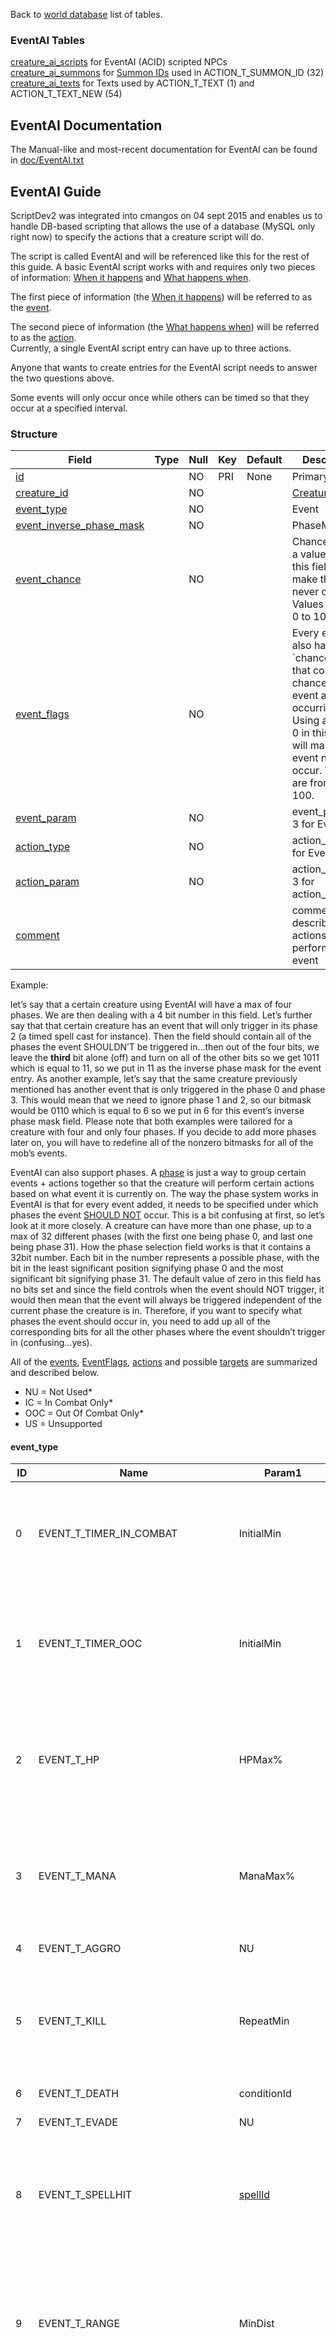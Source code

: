Back to [world database](mangosdb_struct) list of tables.

### EventAI Tables

[creature\_ai\_scripts](creature_ai_scripts) for EventAI (ACID) scripted
NPCs  
[creature\_ai\_summons](creature_ai_summons) for [Summon
IDs](creature_ai_summons#id) used in ACTION\_T\_SUMMON\_ID (32)  
[creature\_ai\_texts](creature_ai_texts) for Texts used by
ACTION\_T\_TEXT (1) and ACTION\_T\_TEXT\_NEW (54)

## EventAI Documentation

The Manual-like and most-recent documentation for EventAI can be found
in
[doc/EventAI.txt](https://github.com/cmangos/mangos-wotlk/blob/master/doc/EventAI.txt)

## EventAI Guide

ScriptDev2 was integrated into cmangos on 04 sept 2015 and enables us to
handle DB-based scripting that allows the use of a database (MySQL only
right now) to specify the actions that a creature script will do.

The script is called EventAI and will be referenced like this for the
rest of this guide. A basic EventAI script works with and requires only
two pieces of information: <u>When it happens</u> and <u>What happens
when</u>.

The first piece of information (the <u>When it happens</u>) will be
referred to as the <u>event</u>.

The second piece of information (the <u>What happens when</u>) will be
referred to as the <u>action</u>.  
Currently, a single EventAI script entry can have up to three actions.

Anyone that wants to create entries for the EventAI script needs to
answer the two questions above.

Some events will only occur once while others can be timed so that they
occur at a specified interval.

### Structure

| Field                                                                       | Type | Null | Key | Default | Description                                                                                                                                                                                    |
| --------------------------------------------------------------------------- | ---- | ---- | --- | ------- | ---------------------------------------------------------------------------------------------------------------------------------------------------------------------------------------------- |
| [id](creature_ai_scripts#id)                                                |      | NO   | PRI | None    | Primary Key                                                                                                                                                                                    |
| [creature\_id](creature_ai_scripts#id)                                      |      | NO   |     |         | [CreatureEntry](creature_template#entry)                                                                                                                                                       |
| [event\_type](creature_ai_scripts#event_type)                               |      | NO   |     |         | Event                                                                                                                                                                                          |
| [event\_inverse\_phase\_mask](creature_ai_scripts#event_inverse_phase_mask) |      | NO   |     |         | PhaseMask                                                                                                                                                                                      |
| [event\_chance](creature_ai_scripts#event_chance)                           |      | NO   |     |         | Chance. Using a value of 0 in this field will make the event never occur. Values are from 0 to 100.                                                                                            |
| [event\_flags](creature_ai_scripts#eventflags)                              |      | NO   |     |         | Every event also has a \`chance\` field that controls the chance of that event actually occurring. Using a value of 0 in this field will make the event never occur. Values are from 0 to 100. |
| [event\_param](creature_ai_scripts#event_param)                             |      | NO   |     |         | event\_param1-3 for Event                                                                                                                                                                      |
| [action\_type](creature_ai_scripts#action_type)                             |      | NO   |     |         | action\_type1-3 for Event                                                                                                                                                                      |
| [action\_param](creature_ai_scripts#action_param)                           |      | NO   |     |         | action\_param1-3 for action\_type1-3                                                                                                                                                           |
| [comment](creature_ai_scripts#comment)                                      |      |      |     |         | comment describing the actions performed on event                                                                                                                                              |

Example:

let’s say that a certain creature using EventAI will have a max of four
phases. We are then dealing with a 4 bit number in this field. Let’s
further say that that certain creature has an event that will only
trigger in its phase 2 (a timed spell cast for instance). Then the field
should contain all of the phases the event SHOULDN’T be triggered
in…then out of the four bits, we leave the **third** bit alone (off)
and turn on all of the other bits so we get 1011 which is equal to 11,
so we put in 11 as the inverse phase mask for the event entry. As
another example, let’s say that the same creature previously mentioned
has another event that is only triggered in the phase 0 and phase 3.
This would mean that we need to ignore phase 1 and 2, so our bitmask
would be 0110 which is equal to 6 so we put in 6 for this event’s
inverse phase mask field. Please note that both examples were tailored
for a creature with four and only four phases. If you decide to add more
phases later on, you will have to redefine all of the nonzero bitmasks
for all of the mob’s events.

EventAI can also support phases. A <u>phase</u> is just a way to group
certain events + actions together so that the creature will perform
certain actions based on what event it is currently on. The way the
phase system works in EventAI is that for every event added, it needs to
be specified under which phases the event <u>SHOULD NOT</u> occur. This
is a bit confusing at first, so let’s look at it more closely. A
creature can have more than one phase, up to a max of 32 different
phases (with the first one being phase 0, and last one being phase 31).
How the phase selection field works is that it contains a 32bit number.
Each bit in the number represents a possible phase, with the bit in the
least significant position signifying phase 0 and the most significant
bit signifying phase 31. The default value of zero in this field has no
bits set and since the field controls when the event should NOT trigger,
it would then mean that the event will always be triggered independent
of the current phase the creature is in. Therefore, if you want to
specify what phases the event should occur in, you need to add up all of
the corresponding bits for all the other phases where the event
shouldn’t trigger in (confusing…yes).

All of the [events](creature_ai_scripts#event_type),
[EventFlags](creature_ai_scripts#EventFlags),
[actions](creature_ai_scripts#action_type) and possible
[targets](creature_ai_scripts#Target) are summarized and described
below.

  - NU = Not Used\*
  - IC = In Combat Only\*
  - OOC = Out Of Combat Only\*
  - US = Unsupported

#### event_type

| ID | Name									| Param1                                         | Param2                                       | Param3     | Param4	| Param5	| Param6	| Description                                                                                                                                                                                                                                                                                                                                                              |
| -- | -----------------------------------	| ---------------------------------------------- | -------------------------------------------- | ---------- | ------	| ------	| ------	| ------------------------------------------------------------------------------------------------------------------------------------------------------------------------------------------------------------------------------------------------------------------------------------------------------------------------------------------------------------------------ |
| 0  | EVENT_T_TIMER_IN_COMBAT				| InitialMin                                     | InitialMax                                   | RepeatMin  | RepeatMax |  | | 							IC - Expires first between (Param1) and (Param2). Will repeat every (Param3) and (Param4)                                                                                                                                                                                                                                                                                |
| 1  | EVENT_T_TIMER_OOC					| InitialMin                                     | InitialMax                                   | RepeatMin  | RepeatMax |  | | 							OOC - Expires first between (Param1) and (Param2). Will repeat every (Param3) and (Param4)                                                                                                                                                                                                                                                                               |
| 2  | EVENT_T_HP							| HPMax%                                         | HPMin%                                       | RepeatMin  | RepeatMax | allowOutOfCombat  | | 							IC - Expires when HP% is between (Param1) and (Param2). Will repeat every (Param3) and (Param4)                                                                                                                                                                                                                                                                          |
| 3  | EVENT_T_MANA                      | ManaMax%                                       | ManaMin%                                     | RepeatMin  | RepeatMax | allowOutOfCombat  | | 							IC - Expires when Mana% is between (Param1) and (Param2). Will repeat every (Param3) and (Param4)                                                                                                                                                                                                                                                                        |
| 4  | EVENT_T_AGGRO                     | NU                                             | NU                                           | NU         | NU        |  | | 							Expires on Aggro                                                                                                                                                                                                                                                                                                                                                         |
| 5  | EVENT_T_KILL                      | RepeatMin                                      | RepeatMax                                    | PlayerOnly | NU        |  | | 							Expires when creature kills a unit (Player only if Param3 = 1). Will repeat every (Param1) and (Param2)                                                                                                                                                                                                                                                                  |
| 6  | EVENT_T_DEATH                     | conditionId                                             | NU                                           | NU         | NU        |  | | 							Expires on Death                                                                                                                                                                                                                                                                                                                                                         |
| 7  | EVENT_T_EVADE                     | NU                                             | NU                                           | NU         | NU        |  | | 							Expires on Evade                                                                                                                                                                                                                                                                                                                                                         |
| 8  | EVENT_T_SPELLHIT                  | [spellId](spell_template#Id)                   | [schoolMask](creature_ai_scripts#schoolMask) | RepeatMin  | RepeatMax |  | | 							Expires on (Param1) [spellId](spell_template#Id) or on (Param2) [schoolMask](creature_ai_scripts#schoolMask) spellhit. Will repeat every (Param3) and (Param4)                                                                                                                                                                                                           |
| 9  | EVENT_T_RANGE                     | MinDist                                        | MaxDist                                      | RepeatMin  | RepeatMax |  | | 							Expires when current target distance is greater than (Param1) and less than (Param2). Will repeat every (Param3) and (Param4)                                                                                                                                                                                                                                            |
| 10 | EVENT_T_OOC_LOS                  | noHostile                                      | maxRange                                     | RepeatMin  | RepeatMax | playerOnly	 | conditionId | 						OOC - Expires when a unit (friendly only if Param1 = 1) moves within (Param2) distance to creature. Will repeat every (Param3) and (Param4)                                                                                                                                                                                                                              |
| 11 | EVENT_T_SPAWNED                   | condition (1 = map / 2 = area)                                             | conditionValue1 [MapID](https://github.com/cmangos/issues/wiki/AreaTable.dbc) or [AreaID](https://github.com/cmangos/issues/wiki/AreaTable.dbc)                                          | NU         | NU        |  | | 							Expires on Spawn, can be conditioned to Map or Area                                                                                                                                                                                                                                                                                                                                                         |
| 12 | EVENT_T_TARGET_HP                | HPMax%                                         | HPMin%                                       | RepeatMin  | RepeatMax | allowOutOfCombat  | | 							Expires when current target HP% is between (Param1) and (Param2). Will repeat every (Param3) and (Param4)                                                                                                                                                                                                                                                                |
| 13 | EVENT_T_TARGET_CASTING           | RepeatMin                                      | RepeatMax                                    | NU         | NU        |  | | 							Expires when current target is casting a spell. Will repeat every (Param1) and (Param2)                                                                                                                                                                                                                                                                                  |
| 14 | EVENT_T_FRIENDLY_HP              | HPDeficit                                      | Radius                                       | RepeatMin  | RepeatMax |  | | Expires when a friendly unit (Target = 12) has at least (param1) HP missing in (param2) radius. Will repeat every (Param3) and (Param4)                                                                                                                                                                                                                                  |
| 15 | EVENT_T_FRIENDLY_IS_CC          | DispelType (US)                                | Radius                                       | RepeatMin  | RepeatMax |  | | Expires when a friendly unit (Target = 12) is crowd controlled in (param2) radius. Will repeat every (Param3) and (Param4)                                                                                                                                                                                                                                               |
| 16 | EVENT_T_FRIENDLY_MISSING_BUFF   | [spellId](spell_template#Id)                   | Radius                                       | RepeatMin  | RepeatMax | inCombat (0 = Only in combat, 1 = Out and in combat, 2 = Only out of combat) | | Expires when a friendly unit (Target = 12) is missing aura given by (param1) [spellId](spell_template#Id) in (param2) radius. Will repeat every (Param3) and (Param4)                                                                                                                                                                                                    |
| 17 | EVENT_T_SUMMONED_UNIT            | [CreatureEntry](creature_template#entry)       | RepeatMin                                    | RepeatMax  | NU        |  | | Expires when creature with (Param1) [CreatureEntry](creature_template#entry) spawned or for all spawns if (Param1 = 0). Will repeat every (Param2) and (Param3)                                                                                                                                                                                                          |
| 18 | EVENT_T_TARGET_MANA              | ManaMax%                                       | ManaMin%                                     | RepeatMin  | RepeatMax | allowOutOfCombat  | | Expires when current target MP% is between (Param1) and (Param2). Will repeat every (Param3) and (Param4)                                                                                                                                                                                                                                                                |
| 21 | EVENT_T_REACHED_HOME             | NU                                             | NU                                           | NU         | NU        |  | | Expires on Reached Home (after Evade)                                                                                                                                                                                                                                                                                                                                    |
| 22 | EVENT_T_RECEIVE_EMOTE            | TextEmote                                      | [ConditionId](conditions#condition_entry)    | NU         | NU        |  | | Expires when creature receives [TextEmotes](https://github.com/cmangos/mangos-cata/blob/b76261946597de1200effc4236409a3978414056/src/game/Globals/SharedDefines.h#L1643) from player paired with a potential condition (Param 2)                                                                                                                                         |
| 23 | EVENT_T_AURA                      | [spellId](spell_template#Id)                   | AmountInStack                                | RepeatMin  | RepeatMax |  | | Expires when creature has spell (Param1) aura stacks applied greater or equal to (Param2) amount. Will repeat every (Param3) and (Param4)                                                                                                                                                                                                                                |
| 24 | EVENT_T_TARGET_AURA              | [spellId](spell_template#Id)                   | AmountInStack                                | RepeatMin  | RepeatMax |  | | Expires when current target have spell (Param1) aura stacks applied greater or equal to (Param2) amount. Will repeat every (Param3) and (Param4)                                                                                                                                                                                                                         |
| 25 | EVENT_T_SUMMONED_JUST_DIED      | [CreatureEntry](creature_template#entry)       | RepeatMin                                    | RepeatMax  | NU        |  | | Expires after creature with (Param1) [CreatureEntry](creature_template#entry) died or for all spawns if (Param1 = 0). Will repeat every (Param2) and (Param3)                                                                                                                                                                                                            |
| 26 | EVENT_T_SUMMONED_JUST_DESPAWN   | [CreatureEntry](creature_template#entry)       | RepeatMin                                    | RepeatMax  | NU        |  | | Expires before creature with (Param1) [CreatureEntry](creature_template#entry) despawned or for all spawns if (Param1 = 0). Will repeat every (Param2) and (Param3)                                                                                                                                                                                                      |
| 27 | EVENT_T_MISSING_AURA             | [spellId](spell_template#Id)                   | AmountInStack                                | RepeatMin  | RepeatMax |  | | Expires when creature have spell (Param1) aura stacks applied less than (Param2) amount. Will repeat every (Param3) and (Param4)                                                                                                                                                                                                                                         |
| 28 | EVENT_T_TARGET_MISSING_AURA     | [spellId](spell_template#Id)                   | AmountInStack                                | RepeatMin  | RepeatMax |  | | Expires when current target have spell (Param1) aura stacks applied less than (Param2) amount. Will repeat every (Param3) and (Param4)                                                                                                                                                                                                                                   |
| 29 | EVENT_T_TIMER_GENERIC            | InitialMin                                     | InitialMax                                   | RepeatMin  | RepeatMax |  | | Expires first between (Param1) and (Param2). Will repeat every (Param3) and (Param4)                                                                                                                                                                                                                                                                                     |
| 30 | EVENT_T_RECEIVE_AI_EVENT        | [AIEventType](creature_ai_scripts#AIEventType) | Sender-Entry                                 | unused1         | unused2        |  | | Expires when the creature receives an (Param1) [AIEventType](creature_ai_scripts#AIEventType), sent by (Param2 \!= 0) [Sender-Entry](creature_template#entry). If (Param2 = 0) then sent by any creature                                                                                                                                                                 |
| 31 | EVENT_T_ENERGY                    | EnergyMax%                                     | EnergyMin%                                   | RepeatMin  | RepeatMax | allowOutOfCombat | | Expires when Energy% is between (Param1) and (Param2). Will repeat every (Param3) and (Param4) if Condition: between (Param1) and (Param2) are still met                                                                                                                                                                                                                 |
| 32 | EVENT_T_SELECT_ATTACKING_TARGET | MinRange                                       | MaxRange                                     | RepeatMin  | RepeatMax |  | | Expires when threat table has target with distance between (Param1) and (Param2). Will repeat every (Param3) and (Param4) if Condition: between (Param1) and (Param2) are still met                                                                                                                                                                                      |
| 33 | EVENT_T_FACING_TARGET            | Back(0)OrFront(1)                              | unused                                           | RepeatMin  | RepeatMax |  | | Expires when creature is (behind = 0 / infront = 1 of target. Will repeat every (Param3) and (Param4) if Condition: (Param1) is still met                                                                                                                                                                                                                                |
| 34 | EVENT_T_SPELLHIT_TARGET          | SpellID                                        | Schoolmask                                   | RepeatMin  | RepeatMax |  | | Expires upon Spell Hit of the NPC. When (param1) is set, it is the specific Spell ID used as the trigger. With (param2) specified, the expiration is limited to specific spell schools (–1 for all) and Spell ID value is ignored. Will repeat Event Conditions Check between every (Param3) and (Param4). Only A Spell ID or Spell School may be Specified but NOT both |
| 35 | EVENT_T_DEATH_PREVENTED          | unused                                             | NU                                           | NU         | NU        |  | | Expires when Death prevention (Action 42) kicks in                                                                                                                                                                                                                                                                                                                       |
| 36 | EVENT_T_TARGET_NOT_REACHABLE		| eventId | eventId | NU | NU | | | |

Now that all of the supported events have been listed and described, we
shall now move on to the actions that can be performed.

Each event can take up to three actions. The actions will all be
performed when the event is triggered and they will be performed in the
order that they have been defined. This means that, for a certain event,
action 1 will be performed first, followed by action 2, then lastly by
action 3.

Just like event definitions, each action can use up to three different
parameters but not all actions will use all three parameters. If a
parameter isn’t mentioned for an action, then that action does not need
that parameter.

#### action\_type

| ID | Name                                     | Param 1                                                          | Param 2                                                            | Param 3                                    | Description                                                                                                                                                                                                                                                                                                                                                                               |
| -- | ---------------------------------------- | ---------------------------------------------------------------- | ------------------------------------------------------------------ | ------------------------------------------ | ----------------------------------------------------------------------------------------------------------------------------------------------------------------------------------------------------------------------------------------------------------------------------------------------------------------------------------------------------------------------------------------- |
| 0  | ACTION\_T\_NONE                          | NU                                                               | NU                                                                 | NU                                         | Does nothing\!                                                                                                                                                                                                                                                                                                                                                                            |
| 1  | ACTION\_T\_TEXT                          | \-TextId1                                                        | \-TextId2                                                          | \-TextId3                                  | deprecated, \[use action 54 for 1 / 4+ [texts](creature_ai_texts]) and [texts](creature_ai_texts) that require text targeting for correct text output: Displays the -TextId(s)(randomized) as defined in [creature\_ai\_texts](creature_ai_texts). Optionally [custom\_texts](custom_texts). All values are required to be negative. Optionally [custom\_texts](custom_texts) can be used |
| 2  | ACTION\_T\_SET\_FACTION                  | factionId                                                        | [TemporaryFactionFlags](creature_ai_scripts#TemporaryFactionFlags) | NU                                         | Changes faction for a creature. When (Param1) is zero, creature will revert to it’s default faction. Flags will determine when faction is restored to default (evade, respawn etc)                                                                                                                                                                                                        |
| 3  | ACTION\_T\_MORPH\_TO\_ENTRY\_OR\_MODEL   | [CreatureEntry](creature_template#entry)                         | [modelId](creature_template#modelId1)                              | NU                                         | [CreatureEntry](creature_template#entry\(param1\)) OR [modelId](creature_template#modelId1) (param2) (or 0 for both to demorph)                                                                                                                                                                                                                                                           |
| 4  | ACTION\_T\_SOUND                         | SoundId                                                          | NU                                                                 | NU                                         | Creature plays Sound. IDs are contained in the DBC files                                                                                                                                                                                                                                                                                                                                  |
| 5  | ACTION\_T\_EMOTE                         | [emoteId](creature_template_addon#emote)                         | NU                                                                 | NU                                         | Creature does visual emote. IDs are contained in the DBC files                                                                                                                                                                                                                                                                                                                            |
| 6  | ACTION\_T\_RANDOM\_SAY                   | NU                                                               | NU                                                                 | NU                                         | deprecated                                                                                                                                                                                                                                                                                                                                                                                |
| 7  | ACTION\_T\_RANDOM\_YELL                  | NU                                                               | NU                                                                 | NU                                         | deprecated                                                                                                                                                                                                                                                                                                                                                                                |
| 8  | ACTION\_T\_RANDOM\_TEXTEMOTE             | NU                                                               | NU                                                                 | NU                                         | deprecated                                                                                                                                                                                                                                                                                                                                                                                |
| 9  | ACTION\_T\_RANDOM\_SOUND                 | Sound ID 1                                                       | Sound ID 2                                                         | Sound ID 3                                 | Picks a sound ID at random and plays it; –1 = action skipped if chosen                                                                                                                                                                                                                                                                                                                    |
| 10 | ACTION\_T\_RANDOM\_EMOTE                 | Emote ID 1                                                       | Emote ID 2                                                         | Emote ID 3                                 | Picks an emote ID at random and does visual emote; –1 = action skipped if chosen                                                                                                                                                                                                                                                                                                          |
| 11 | ACTION\_T\_CAST                          | [spellId](spell_template#Id)                                     | [target](creature_ai_scripts#Target)                               | [castFlags](creature_ai_scripts#castFlags) | Creature cast spell on a target with specified [castFlags](creature_ai_scripts#castFlags)                                                                                                                                                                                                                                                                                                 |
| 12 | ACTION\_T\_SPAWN                         | [CreatureEntry](creature_template#entry)                         | [target](creature_ai_scripts#Target)                               | Duration in milliseconds                   | Creature spawns a creature with (Param1) [CreatureEntry](creature_template#entry) at Target for a given duration (infinite if zero)                                                                                                                                                                                                                                                       |
| 13 | ACTION\_T\_THREAT\_SINGLE\_PCT           | Threat %                                                         | [target](creature_ai_scripts#Target)                               | NU                                         | Modifies [target](creature_ai_scripts#Target) threat by a percent (–100 to +100)                                                                                                                                                                                                                                                                                                          |
| 14 | ACTION\_T\_THREAT\_ALL\_PCT              | Threat %                                                         | NU                                                                 | NU                                         | Modifies everyone’s threat by a percent (–100 to +100), –101 will cause Evade                                                                                                                                                                                                                                                                                                             |
| 15 | ACTION\_T\_QUEST\_EVENT                  | Quest ID                                                         | [target](creature_ai_scripts#Target)                               | NU                                         | Satisfies external script objective for a quest for the target (MUST be a player)                                                                                                                                                                                                                                                                                                         |
| 16 | ACTION\_T\_CAST\_EVENT                   | [CreatureEntry](creature_template#entry)                         | [spellId](spell_template#Id)                                       | [target](creature_ai_scripts#Target)       | Emulates spell cast on the creature for the target (must be a player) \[hacky\]                                                                                                                                                                                                                                                                                                           |
| 17 | ACTION\_T\_SET\_UNIT\_FIELD              | [EUnitFields](creature_ai_scripts#EUnitFields)                   | Value                                                              | [target](creature_ai_scripts#Target)       | DEPRECATED (Use dbscript for unit or npc flags instead, notify about any other needs to the devs) Sets unit field at the index to the value given for the target. More information on the field value indeces can be found at [character data](character) data                                                                                                                                                                                                                              |
| 18 | ACTION\_T\_SET\_UNIT\_FLAG               | [UnitFlags](creature_template#unitflags)                         | [target](creature_ai_scripts#Target)                               | NU                                         | Sets flag(s) on the target                                                                                                                                                                                                                                                                                                                                                                |
| 19 | ACTION\_T\_REMOVE\_UNIT\_FLAG            | [UnitFlags](creature_template#unitflags)                         | [target](creature_ai_scripts#Target)                               | NU                                         | Removes flag(s) from the target                                                                                                                                                                                                                                                                                                                                                           |
| 20 | ACTION\_T\_AUTO\_ATTACK                  | Boolean                                                          | NU                                                                 | NU                                         | If 0 cant melee, else (1) continues/starts it                                                                                                                                                                                                                                                                                                                                             |
| 21 | ACTION\_T\_COMBAT\_MOVEMENT              | Boolean                                                          | NU                                                                 | NU                                         | If 0 stops movement, else (1) continues/starts it                                                                                                                                                                                                                                                                                                                                         |
| 22 | ACTION\_T\_SET\_PHASE                    | Phase \#                                                         | NU                                                                 | NU                                         | Sets current phase to number given. This number must be an integer between 0 and 31 inclusive                                                                                                                                                                                                                                                                                             |
| 23 | ACTION\_T\_INC\_PHASE                    | Number                                                           | NU                                                                 | NU                                         | deprecated, increments (or decrements) the phase by given number                                                                                                                                                                                                                                                                                                                          |
| 24 | ACTION\_T\_EVADE                         | CombatOnly                                                       | NU                                                                 | NU                                         | Force creature reset. 1 Exit combat + lose threat, 0 Evade                                                                                                                                                                                                                                                                                                                               |
| 25 | ACTION\_T\_FLEE\_FOR\_ASSIST             | NU                                                               | NU                                                                 | NU                                         | Force creature to flee from combat                                                                                                                                                                                                                                                                                                                                                        |
| 26 | ACTION\_T\_QUEST\_EVENT\_ALL             | Quest ID                                                         | NU                                                                 | NU                                         | Satisfies external objective for a quest for all players in threat list similar to ACTION\_T\_QUEST\_EVENT                                                                                                                                                                                                                                                                                |
| 27 | ACTION\_T\_CAST\_EVENT\_ALL              | Quest ID                                                         | [spellId](spell_template#Id)                                       | NU                                         | Emulates spell cast on creature for all players in threat list similar to ACTION\_T\_CAST\_EVENT                                                                                                                                                                                                                                                                                          |
| 28 | ACTION\_T\_REMOVEAURASFROMSPELL          | [target](creature_ai_scripts#Target)                             | [spellId](spell_template#Id)                                       | NU                                         | Removes all auras from a [spellId](spell_template#Id) from the target                                                                                                                                                                                                                                                                                                                     |
| 29 | ACTION\_T\_RANGED\_MOVEMENT              | Distance                                                         | Angle                                                              | NU                                         | creature sets ranged movement generator keeping the creature at a distance. Note that specifying zero angle and distance will make it just melee instead                                                                                                                                                                                                                                  |
| 30 | ACTION\_T\_RANDOM\_PHASE                 | Phase 1                                                          | Phase 2                                                            | Phase 3                                    | Randomly chooses a phase from the list of three phases                                                                                                                                                                                                                                                                                                                                    |
| 31 | ACTION\_T\_RANDOM\_PHASE\_RANGE          | Min Phase                                                        | Max Phase + 1                                                      | NU                                         | Chooses a random phase in the range specified. This number must be an integer between 0 and 31 inclusive                                                                                                                                                                                                                                                                                  |
| 32 | ACTION\_T\_SUMMON\_ID                    | [CreatureEntry](creature_template#entry)                         | [target](creature_ai_scripts#Target)                               | Summon ID                                  | Summons a creature using the data specified in the separate [creature\_ai\_summons](creature_ai_summons) table                                                                                                                                                                                                                                                                            |
| 33 | ACTION\_T\_KILLED\_MONSTER               | [CreatureEntry](creature_template#entry)                         | [target](creature_ai_scripts#Target)                               | NU                                         | Simulates a kill for a [CreatureEntry](creature_template#entry) given for the player from the [target](creature_ai_scripts#Target)                                                                                                                                                                                                                                                        |
| 34 | ACTION\_T\_SET\_INST\_DATA               | Field                                                            | 32 bit Value                                                       | NU                                         | Sets data for the instance. Note that this will only work when the creature is inside an instantiable zone that has a valid script (ScriptedInstance) assigned.                                                                                                                                                                                                                           |
| 35 | ACTION\_T\_SET\_INST\_DATA64             | Field                                                            | [target](creature_ai_scripts#Target)                               | NU                                         | Stores target’s GUID at the field given in the instance script                                                                                                                                                                                                                                                                                                                            |
| 36 | ACTION\_T\_UPDATE\_TEMPLATE              | [CreatureEntry](creature_template#entry)                         | Faction                                                            | NU                                         | This function temporarily changes creature entry to new entry, display is changed, loot is changed, but AI is not changed. At respawn creature will be reverted to original entry. Alliance(0) or Horde (1)                                                                                                                                                                               |
| 37 | ACTION\_T\_DIE                           | NU                                                               | NU                                                                 | NU                                         | Kills the creature                                                                                                                                                                                                                                                                                                                                                                        |
| 38 | ACTION\_T\_ZONE\_COMBAT\_PULSE           | NU                                                               | NU                                                                 | NU                                         | Places all players within the instance into combat with the creature. Only works in combat and only works inside of instances                                                                                                                                                                                                                                                             |
| 39 | ACTION\_T\_CALL\_FOR\_HELP               | Radius                                                           | NU                                                                 | NU                                         | Call any friendly creatures (if its not in combat/etc) in radius attack creature target                                                                                                                                                                                                                                                                                                   |
| 40 | ACTION\_T\_SET\_SHEATH                   | [SheathState](creature_ai_scripts#SheathState)                   | NU                                                                 | NU                                         | Set SheathState for creature (0-no weapon show (not used mostly by creatures), 1-melee weapon show, 2-ranged weapon show)                                                                                                                                                                                                                                                                 |
| 41 | ACTION\_T\_FORCE\_DESPAWN                | msDelay                                                          | NU                                                                 | NU                                         | Despawns the creature, If 0 despawn instant, other despawn after delay (in ms)                                                                                                                                                                                                                                                                                                            |
| 42 | ACTION\_T\_SET\_INVINCIBILITY\_HP\_LEVEL | Value                                                            | HP\_Level(0) or HP\_Percent(1)                                     | NU                                         | Set minimum health level for creature that can be set at damage as flat value or percent from max health                                                                                                                                                                                                                                                                                  |
| 43 | ACTION\_T\_MOUNT\_TO\_ENTRY\_OR\_MODEL   | [CreatureEntry](creature_template#entry)                         | [modelId](creature_template#modelId1)                              | NU                                         | [CreatureEntry](creature_template#entry) (param1) or [modelId](creature_template#modelId1) (param2) or 0 for both to dismount                                                                                                                                                                                                                                                             |
| 44 | ACTION\_T\_CHANCED\_TEXT                 | Chance                                                           | \-TextId1                                                          | \-TextId2                                  | deprecated, use 54\! Chance to display the text, TextId1, optionally TextId2. If more than just -TextId1 is defined, randomize. Negative values                                                                                                                                                                                                                                           |
| 45 | ACTION\_T\_THROW\_AI\_EVENT              | [AIEventType](creature_ai_scripts#AIEventType)                   | Radius                                                             | [target](creature_ai_scripts#Target)       | Throws an [AIEventType](creature_ai_scripts#AIEventType) (Param1) to friendly Npcs in range (Param2), Invoker of event is Target                                                                                                                                                                                                                                                          |
| 46 | ACTION\_T\_SET\_THROW\_MASK              | EventTypeMask                                                    | NU                                                                 | NU                                         | Marks for which AIEvents the npc will throw AIEvents on its own.                                                                                                                                                                                                                                                                                                                          |
| 47 | ACTION\_T\_SET\_STAND\_STATE             | [UnitStandStateType](creature_template_addon#UnitStandStateType) | NU                                                                 | NU                                         | Set the UnitStandStateType (Param1) of the current creature                                                                                                                                                                                                                                                                                                                               |
| 48 | ACTION\_T\_CHANGE\_MOVEMENT              | [MovementType](creature#MovementType)                            | spawndist/PathId                                                   | NU                                         | Change the creature MovementGeneratorType (Param1). If the movement type is Random Movement (1), the spawndist (Param2) must be provided. If the movement type is Waypoint Movement (2), (Param2) is PathId                                                                                                                                                                               |
| 49 | RE\_USE\_ACTION\_T\_49                   | NU                                                               | NU                                                                 | NU                                         | comment                                                                                                                                                                                                                                                                                                                                                                                   |
| 50 | ACTION\_T\_SET\_REACT\_STATE             | [ReactStates](creature_ai_scripts#ReactStates)                   | NU                                                                 | NU                                         | Change ReactState of the creature                                                                                                                                                                                                                                                                                                                                                         |
| 51 | ACTION\_T\_PAUSE\_WAYPOINTS              | DoPause(1) UnPause(0)                                            | NU                                                                 | NU                                         | Pause or unpause waypoints of creature. Pause 1, Unpause 0                                                                                                                                                                                                                                                                                                                                |
| 52 | ACTION\_T\_INTERRUPT\_SPELL              | [CurrentSpellTypes](creature_ai_scripts#CurrentSpellTypes)       | NU                                                                 | NU                                         | Interrupt spell in given slot for creature                                                                                                                                                                                                                                                                                                                                                |
| 53 | ACTION\_T\_START\_RELAY\_SCRIPT          | RelayIDorTemplate                                                | [target](creature_ai_scripts#Target)                               | NU                                         | Launches dbscripts\_on\_relay script, either static one, or when (Param1) is \< 0 then random one chosen from dbscript\_random\_templates                                                                                                                                                                                                                                                 |
| 54 | ACTION\_T\_TEXT\_NEW                     | \-TextId                                                         | Target                                                             | TemplateId                                 | Displays text, either static one or when (Param3) \!= 0, then random one chosen from dbscript\_random\_templates                                                                                                                                                                                                                                                                          |
| 55 | ACTION\_T\_ATTACK\_START                 | Target                                                           | NU                                                                 | NU                                         | Starts attacking Target                                                                                                                                                                                                                                                                                                                                                                   |
| 56 | ACTION\_T\_DESPAWN\_GUARDIANS            | [CreatureEntry](creature_template#entry)                         | NU                                                                 | NU                                         | Despawns guardian with specified entry, or if 0 despawns all guardians                                                                                                                                                                                                                                                                                                                    |
| 57 | ACTION\_T\_SET\_RANGED\_MODE             | [RangeModeType](creature_ai_scripts#RangeModeType)               | chaseDistance                                                      | NU                                         | Enable [RangeModeType](creature_ai_scripts#RangeModeType), distance to chase at, NU                                                                                                                                                                                                                                                                                                       |
| 58 | ACTION\_T\_SET\_WALK                     | WalkSettingType                                                  | NU                                                                 | NU                                         | RUN\_DEFAULT (0), WALK\_DEFAULT (1), RUN\_CHASE (2), WALK\_CHASE (3)                                                                                                                                                                                                                                                                                                                      |
| 59 | ACTION\_T\_SET\_FACING                   | [target](creature_ai_scripts#Target)                             | Set (0), Reset (1)                                                 | NU                                         | Sets facing, i.e. orientation to target, or resets it to last waypoint hit, or to respawn position                                                                                                                                                                                                                                                                              |
| 60 | ACTION_T_SET_SPELL_SET 			| SetId | NU | NU | Set for possess |
| 61 | ACTION_T_SET_IMMOBILIZED_STATE 	| Apply | CombatOnly | NU | CombatOnly is autoremoved on combat stop (death, evade, despawn) |
| 62 | ACTION_T_SET_DESPAWN_AGGREGATION | Mask | Entry1 | Entry2 | Enable aggregation (despawn for summons) of guids for despawn on event (death, evade). To be used mostly on spawn. |

#### EventFlags

| Bit  | Name                                | Description                                                                  |
| ---- | ----------------------------------- | ---------------------------------------------------------------------------- |
| 1    | EFLAG\_REPEATABLE                   | Event repeats (Does not repeat if this flag is not set)                      |
| 2    | EFLAG\_NORMAL, EFLAG\_DIFFICULTY\_0 | Event only occurs in Normal instance difficulty + \[wotlk: (10-Man Normal)\] |
| 4    | EFLAG\_HEROIC, EFLAG\_DIFFICULTY\_1 | Event only occurs in Heroic instance difficulty + \[wotlk: (25-Man Normal)\] |
| 8    | EFLAG\_DIFFICULTY\_2                | Event only occurs in \[wotlk: (10-Man Heroic)\]                              |
| 16   | EFLAG\_DIFFICULTY\_3                | Event only occurs in \[wotlk (25-Man Heroic)\]                               |
| 32   | EFLAG\_RANDOM\_ACTION               | Random use action1, 2, or 3                                                  |
| 64   | EFLAG\_RESERVED\_6                  | Reserved                                                                     |
| 128  | EFLAG\_DEBUG\_ONLY                  | Event only occurs in debug build                                             |
| 256  | EFLAG\_RANGED\_MODE\_ONLY           | Event only occurs in ranged mode                                             |
| 512  | EFLAG\_MELEE\_MODE\_ONLY            | Event only occurs in melee mode                                              |
| 1024 | EFLAG\_COMBAT\_ACTION               | Only one per cycle                                                           |

#### Target

| ID | Name                                         | Description                                                                                                                                                                                                          |
| -- | -------------------------------------------- | -------------------------------------------------------------------------------------------------------------------------------------------------------------------------------------------------------------------- |
| 0  | TARGET\_T\_SELF                              | Targets itself                                                                                                                                                                                                       |
| 1  | TARGET\_T\_HOSTILE                           | Targets the current victim (usually the one with the most threat)                                                                                                                                                    |
| 2  | TARGET\_T\_HOSTILE\_SECOND\_AGGRO            | Targets the unit with the second most threat in the threat list                                                                                                                                                      |
| 3  | TARGET\_T\_HOSTILE\_LAST\_AGGRO              | Targets the unit with the least threat in the threat list                                                                                                                                                            |
| 4  | TARGET\_T\_HOSTILE\_RANDOM                   | Targets a random unit from the threat list                                                                                                                                                                           |
| 5  | TARGET\_T\_HOSTILE\_RANDOM\_NOT\_TOP         | Targets a random unit from the threat list excluding the one with the most threat                                                                                                                                    |
| 6  | TARGET\_T\_ACTION\_INVOKER                   | Targets the unit that caused the event; only for certain events only.                                                                                                                                                |
| 7  | TARGET\_T\_ACTION\_INVOKER\_OWNER            | Targets unit who is responsible for Event to occur (only works for EVENT\_T\_AGGRO, EVENT\_T\_KILL, EVENT\_T\_DEATH, EVENT\_T\_SPELLHIT, EVENT\_T\_OOC\_LOS, EVENT\_T\_RECEIVE\_EMOTE, EVENT\_T\_RECEIVE\_AI\_EVENT) |
| 8  | TARGET\_T\_HOSTILE\_RANDOM\_PLAYER           | Targets Random Player on The Threat List                                                                                                                                                                             |
| 9  | TARGET\_T\_HOSTILE\_RANDOM\_NOT\_TOP\_PLAYER | Targets Any Random Player Except Top Threat                                                                                                                                                                          |
| 10 | TARGET\_T\_EVENT\_SENDER                     | Creature who sent a received AIEvent - only triggered by EVENT\_T\_RECEIVE\_AI\_EVENT                                                                                                                                |
| 11 | TARGET\_T\_SPAWNER                           | Owner of unit if exists                                                                                                                                                                                              |
| 12 | TARGET\_T\_EVENT\_SPECIFIC                   | Filled by specific event (works for EVENT\_T\_FRIENDLY\_HP, EVENT\_T\_FRIENDLY\_IS\_CC, EVENT\_T\_FRIENDLY\_MISSING\_BUFF)                                                                                           |
| 13 | TARGET\_T\_PLAYER\_INVOKER                   | Player who initiated hostile contact with this npc                                                                                                                                                                   |
| 14 | TARGET\_T\_PLAYER\_TAPPED                    | Player who currently holds to score the kill credit from the npc                                                                                                                                                     |
| 15 | TARGET\_T\_NONE                              | Default spell target - sets nullptr which should be most common spell fill                                                                                                                                           |
| 16 | TARGET\_T\_HOSTILE\_RANDOM\_MANA             | Random target with mana                                                                                                                                                                                              |
| 17 | TARGET\_T\_NEAREST\_AOE\_TARGET              | Checks for available near aoe targets by <code>EffectRadiusIndex\[0\]</code> for the spell used                                                                                                                      |
| 18 | TARGET\_T\_HOSTILE\_FARTHEST\_AWAY           | Farthest away target, excluding melee range                                                                                                                                                                          |

#### castFlags

| Bit  | Name                               | Description                                                                                                |
| ---- | ---------------------------------- | ---------------------------------------------------------------------------------------------------------- |
| 1    | CAST\_INTERRUPT\_PREVIOUS          | Interrupts any previous spell casting.                                                                     |
| 2    | CAST\_TRIGGERED                    | Forces the cast to be instant and ignores any mana/reagents requirements.                                  |
| 4    | CAST\_FORCE\_CAST                  | Forces spell to cast even if the target is possibly out of range or the creature is possibly out of mana   |
| 8    | CAST\_NO\_MELEE\_IF\_OOM           | Prevents creature from entering melee if out of mana or out of range                                       |
| 16   | CAST\_FORCE\_TARGET\_SELF          | Forces the target to cast this spell on itself                                                             |
| 32   | CAST\_AURA\_NOT\_PRESENT           | Only casts the spell on the target if the target does not have the aura from that spell on itself already. |
| 64   | CAST\_IGNORE\_UNSELECTABLE\_TARGET | Can target UNIT\_FLAG\_NOT\_SELECTABLE - Needed in some scripts                                            |
| 128  | CAST\_SWITCH\_CASTER\_TARGET       | Switches target and caster for spell cast                                                                  |
| 256  | CAST\_MAIN\_SPELL                  | Marks main spell for AI Type = Action 57 ACTION\_T\_SET\_RANGED\_MODE                                      |
| 512  | CAST\_PLAYER\_ONLY                 | Selects only player targets - substitution for EAI not having more params                                  |
| 1024 | CAST\_DISTANCE\_YOURSELF           | If spell with this cast flag hits main aggro target, caster distances himself - EAI only                   |

#### schoolMask

| Value | Type                                      |
| ----- | ----------------------------------------- |
| 1     | SPELL\_SCHOOL\_MASK\_NORMAL (Physical)    |
| 2     | SPELL\_SCHOOL\_MASK\_HOLY                 |
| 4     | SPELL\_SCHOOL\_MASK\_FIRE                 |
| 8     | SPELL\_SCHOOL\_MASK\_NATURE               |
| 16    | SPELL\_SCHOOL\_MASK\_FROST                |
| 32    | SPELL\_SCHOOL\_MASK\_SHADOW               |
| 64    | SPELL\_SCHOOL\_MASK\_ARCANE               |
| 124   | SPELL\_SCHOOL\_MASK\_SPELL (without Holy) |
| 126   | SPELL\_SCHOOL\_MASK\_MAGIC                |
| 127   | SPELL\_SCHOOL\_MASK\_ALL                  |

#### DispelType

| Value | Type                 |
| ----- | -------------------- |
| 0     | DISPEL\_NONE         |
| 1     | DISPEL\_MAGIC        |
| 2     | DISPEL\_CURSE        |
| 3     | DISPEL\_DISEASE      |
| 4     | DISPEL\_POISON       |
| 5     | DISPEL\_STEALTH      |
| 6     | DISPEL\_INVISIBILITY |
| 7     | DISPEL\_ALL          |

#### AIEventType

| Value | Type                          | Sender                       | Invoker                                          |
| ----- | ----------------------------- | ---------------------------- | ------------------------------------------------ |
| 0     | AI\_EVENT\_JUST\_DIED         | Killed Npc                   | Killer                                           |
| 1     | AI\_EVENT\_CRITICAL\_HEALTH   | Hurt Npc                     | DamageDealer - Expected to be sent by 10% health |
| 2     | AI\_EVENT\_LOST\_HEALTH       | Hurt Npc                     | DamageDealer - Expected to be sent by 50% health |
| 3     | AI\_EVENT\_LOST\_SOME\_HEALTH | Hurt Npc                     | DamageDealer - Expected to be sent by 90% health |
| 4     | AI\_EVENT\_GOT\_FULL\_HEALTH  | Healed Npc                   | Healer                                           |
| 5     | AI\_EVENT\_CUSTOM\_EVENTAI\_A | Npc that throws custom event | TARGET\_T\_ACTION\_INVOKER (if exists)           |
| 6     | AI\_EVENT\_CUSTOM\_EVENTAI\_B | Npc that throws custom event | TARGET\_T\_ACTION\_INVOKER (if exists)           |
| 7     | AI\_EVENT\_GOT\_CCED          | CCed Npc                     | Caster that CCed                                 |
| 8     | AI\_EVENT\_CUSTOM\_EVENTAI\_C | Npc that throws custom event | TARGET\_T\_ACTION\_INVOKER (if exists)           |
| 9     | AI\_EVENT\_CUSTOM\_EVENTAI\_D | Npc that throws custom event | TARGET\_T\_ACTION\_INVOKER (if exists)           |
| 10    | AI\_EVENT\_CUSTOM\_EVENTAI\_E | Npc that throws custom event | TARGET\_T\_ACTION\_INVOKER (if exists)           |
| 11    | AI\_EVENT\_CUSTOM\_EVENTAI\_F | Npc that throws custom event | TARGET\_T\_ACTION\_INVOKER (if exists)           |

#### TemporaryFactionFlags

| Bit | Hex  | Type                                    | Description                                                                                                                                                        |
| --- | ---- | --------------------------------------- | ------------------------------------------------------------------------------------------------------------------------------------------------------------------ |
| 0   | 0x00 | TEMPFACTION\_NONE                       | When no flag is used in temporary faction change, faction will be persistent. It will then require manual change back to default/another faction when changed once |
| 1   | 0x01 | TEMPFACTION\_RESTORE\_RESPAWN           | Default faction will be restored at respawn                                                                                                                        |
| 2   | 0x02 | TEMPFACTION\_RESTORE\_COMBAT\_STOP      | at CombatStop() (happens at creature death, at evade or custom scripte among others)                                                                               |
| 4   | 0x04 | TEMPFACTION\_RESTORE\_REACH\_HOME       | at reaching home in home movement (evade), if not already done at CombatStop()                                                                                     |
| 8   | 0x08 | TEMPFACTION\_TOGGLE\_NON\_ATTACKABLE    | Remove UNIT\_FLAG\_NON\_ATTACKABLE(0x02) when faction is changed (reapply when temp-faction is removed)                                                            |
| 16  | 0x10 | TEMPFACTION\_TOGGLE\_IMMUNE\_TO\_PLAYER | Remove UNIT\_FLAG\_IMMUNE\_TO\_PLAYER(0x100) when faction is changed (reapply when temp-faction is removed)                                                        |
| 32  | 0x20 | TEMPFACTION\_TOGGLE\_IMMUNE\_TO\_NPC    | Remove UNIT\_FLAG\_PASSIVE(0x200) when faction is changed (reapply when temp-faction is removed)                                                                   |
| 64  | 0x40 | TEMPFACTION\_TOGGLE\_PACIFIED           | Remove UNIT\_FLAG\_PACIFIED(0x20000) when faction is changed (reapply when temp-faction is removed)                                                                |
| 128 | 0x80 | TEMPFACTION\_TOGGLE\_NOT\_SELECTABLE    | Remove UNIT\_FLAG\_NOT\_SELECTABLE(0x2000000) when faction is changed (reapply when temp-faction is removed)                                                       |

#### EUnitFields

| Type                        | classic | tbc | wotlk | Description      |
| --------------------------- | ------- | --- | ----- | ---------------- |
| UNIT\_FIELD\_HEALTH         | 22      | 22  | 24    | Health           |
| UNIT\_FIELD\_POWER1         | 23      | 23  | 25    | Mana             |
| UNIT\_VIRTUAL\_ITEM\_SLOT\_DISPLAY| 37,38,39 | 37,38,39 | 56,57,58 |WOTLK: UNIT_VIRTUAL_ITEM_SLOT_ID - Equipment offset for slot 0,1,2 (Mainhand, Offhand, Ranged)|
| UNIT\_FIELD\_BOUNDINGRADIUS | 129     | 150 | 65    | bounding\_radius |
| UNIT\_FIELD\_COMBATREACH    | 130     | 151 | 66    | combat\_reach    |
| UNIT\_DYNAMIC\_FLAGS        | 143     | 164 | 79    | DynamicFlags     |
| UNIT\_NPC\_FLAGS            | 147     | 168 | 82    | NpcFlags         |

#### ReactStates

| Value | Type              | Description                                      |
| ----- | ----------------- | ------------------------------------------------ |
| 0     | REACT\_PASSIVE    | Wont attack on its own, maybe due to CallForHelp |
| 1     | REACT\_DEFENSIVE  | Will attack when attacked                        |
| 2     | REACT\_AGGRESSIVE | Will attack (default)                            |

#### CurrentSpellTypes

| Value | Type                       | Description |
| ----- | -------------------------- | ----------- |
| 0     | CURRENT\_MELEE\_SPELL      |             |
| 1     | CURRENT\_GENERIC\_SPELL    |             |
| 2     | CURRENT\_AUTOREPEAT\_SPELL |             |
| 3     | CURRENT\_CHANNELED\_SPELL  |             |

#### Instance\_Data\_Flags

| Value | Type    | Description                                             |
| ----- | ------- | ------------------------------------------------------- |
| 1     | Aggro   | Creature SetInCombat                                    |
| 2     | Evade   | Creature remove from Combat                             |
| 3     | Death   | Creature just die                                       |
| 4     | Special | Need for more as one enemy in a fight (like 4 horseman) |

#### RangeModeType

| Value | Type                  | Description                          |
| ----- | --------------------- | ------------------------------------ |
| 0     | TYPE\_NONE            | Melee Mode                           |
| 1     | TYPE\_FULL\_CASTER    | Caster Mode                          |
| 2     | TYPE\_PROXIMITY       | Range Mode                           |
| 3     | TYPE\_NO\_MELEE\_MODE | Stationary Mode (No Melee, No Chase) |
| 4     | TYPE_DISTANCER | Distances itself whenever possible |

#### SheathState

b2\_0\_sheath

| Bit | Name                   | Comment                     |
| --- | ---------------------- | --------------------------- |
| 0   | SHEATH\_STATE\_UNARMED | all weapons sheathed        |
| 1   | SHEATH\_STATE\_MELEE   | melee weapon(s) unsheathed  |
| 2   | SHEATH\_STATE\_RANGED  | ranged weapon(s) unsheathed |

#### UnitStandStateType

bytes1

| Bit | Name                                   | Comment                                                             |
| --- | -------------------------------------- | ------------------------------------------------------------------- |
| 0   | UNIT\_STAND\_STATE\_STAND              | normal behavior                                                     |
| 1   | UNIT\_STAND\_STATE\_SIT                | sitting on ground                                                   |
| 2   | UNIT\_STAND\_STATE\_SIT\_CHAIR         | sitting on normal chair                                             |
| 3   | UNIT\_STAND\_STATE\_SLEEP              | sleeping                                                            |
| 4   | UNIT\_STAND\_STATE\_SIT\_LOW\_CHAIR    | sitting on low chair                                                |
| 5   | UNIT\_STAND\_STATE\_SIT\_MEDIUM\_CHAIR | sitting on medium chair                                             |
| 6   | UNIT\_STAND\_STATE\_SIT\_HIGH\_CHAIR   | sitting on high chair                                               |
| 7   | UNIT\_STAND\_STATE\_DEAD               | play dead                                                           |
| 8   | UNIT\_STAND\_STATE\_KNEEL              | kneel                                                               |
| 9   | UNIT\_STAND\_STATE\_CUSTOM             | Depends on model animation. Submerge, freeze, hide, hibernate, rest |

#### event\_inverse\_phase\_mask

Working with phases requires a certain amount of math. You will have to
know a few things before we begin.

You should have an idea of how many phases the NPC will have.  
You will have to know Binary Addition. Don’t worry, I’ll show you how to
do it.

```
0110 = 06 (base 10)  
0111 = 07 (base 10)  
____ = __
1101 = 13 (base 10)
```

#### Ranged mode - reference usage

```
(‘58902’,‘589’,‘11’,‘0’,‘100’,‘0’,‘0’,‘0’,‘0’,‘0’,‘0’,‘0’,‘57’,‘1’,‘35’,‘0’,‘0’,‘0’,‘0’,‘0’,‘0’,‘0’,‘0’,‘0’,‘Defias Pillager - Enable Caster Mode on Spawn’),
(‘58905’,‘589’,‘0’,‘0’,‘100’,‘1025’,‘0’,‘0’,‘3400’,‘4900’,‘0’,‘0’,‘11’,‘20793’,‘1’,‘256’,‘0’,‘0’,‘0’,‘0’,‘0’,‘0’,‘0’,‘0’,‘Defias Pillager - Cast Fireball’),
```

The ranged mode was designed to be toggled on spawn, but can effectively
by toggled on phase change on other condition when needed. It
automatically reverts itself on evade. It works in connection with its
modes, and automatically changes chase distance. A main casting spell,
which is supposed to be lowest in priority (highest ID), needs to use
256 cast flag. This notes that when this spell returns OOM error, ranged
mode automatically adjusts its behavior. Ranged mode also responds to
kicks and silence on this spell. Last notable feature with ranged mode
is distancing, which only occurs if cast flag 1024 is set, and when
creature is in melee mode, and the target is hit, creature runs away
from main aggro targets melee reach.
